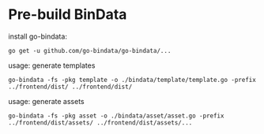 # Pre-build BinData
install go-bindata:

`go get -u github.com/go-bindata/go-bindata/...`

usage: generate templates

`go-bindata -fs -pkg template -o ./bindata/template/template.go -prefix ../frontend/dist/ ../frontend/dist/`

usage: generate assets

`go-bindata -fs -pkg asset -o ./bindata/asset/asset.go -prefix ../frontend/dist/assets/ ../frontend/dist/assets/...`